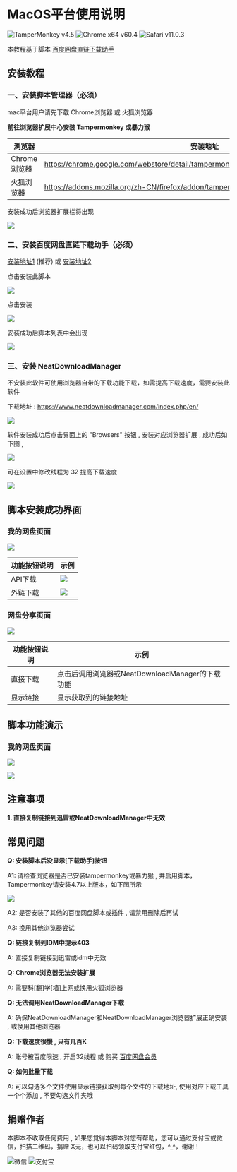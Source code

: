 # MacOS平台使用说明
![TamperMonkey v4.5](https://img.shields.io/badge/TamperMonkey-v4.8-brightgreen.svg) ![Chrome x64 v60.4](https://img.shields.io/badge/Chrome%20x64-v73.0-brightgreen.svg) ![Safari v11.0.3](https://img.shields.io/badge/Safari%20-v12.0-brightgreen.svg)

本教程基于脚本 [百度网盘直链下载助手](https://greasyfork.org/zh-CN/scripts/39504)

## 安装教程

### 一、安装脚本管理器（必须）

mac平台用户请先下载 Chrome浏览器 或 火狐浏览器

**前往浏览器扩展中心安装 Tampermonkey 或暴力猴**

|  浏览器 |  安装地址 |
| ------------ | ------------ |
|  Chrome浏览器 |  https://chrome.google.com/webstore/detail/tampermonkey/dhdgffkkebhmkfjojejmpbldmpobfkfo |
|  火狐浏览器 |  https://addons.mozilla.org/zh-CN/firefox/addon/tampermonkey/ |


安装成功后浏览器扩展栏将出现

![](https://i.loli.net/2019/05/04/5cccfb3b96734.jpg)

### 二、安装百度网盘直链下载助手（必须）

[安装地址1](https://greasyfork.org/zh-CN/scripts/39504) (推荐) 或 [安装地址2](https://openuserjs.org/scripts/syhyz1990/百度网盘直链下载助手)

点击安装此脚本

![](https://i.loli.net/2019/05/04/5cccfa63357d9.png)

点击安装

![](https://i.loli.net/2019/05/04/5cccfadda0afb.png)

安装成功后脚本列表中会出现

![](https://i.loli.net/2019/05/04/5cccfaa8e719e.png)

### 三、安装 NeatDownloadManager 

不安装此软件可使用浏览器自带的下载功能下载，如需提高下载速度，需要安装此软件

下载地址 : https://www.neatdownloadmanager.com/index.php/en/

![](https://i.loli.net/2019/05/04/5ccd11e65c9ab.png) 

软件安装成功后点击界面上的 "Browsers" 按钮 , 安装对应浏览器扩展 , 成功后如下图 , 

![](https://i.loli.net/2019/05/04/5ccd0c7b71968.png)

可在设置中修改线程为 32 提高下载速度

![](https://i.loli.net/2019/05/04/5ccd0d7d7b0f6.png)


## 脚本安装成功界面

### 我的网盘页面 


![](https://i.loli.net/2019/05/04/5cccfb79e3a81.jpg)

|  功能按钮说明 |  示例 |
| ------------ | ------------ |
|  API下载 |  ![](https://i.loli.net/2019/05/04/5cccf82c408fa.png) |
|  外链下载 |  ![](https://i.loli.net/2019/05/04/5cccf82c583af.png) |

### 网盘分享页面 

![](https://i.loli.net/2019/05/04/5cccfb79e7b1a.jpg)

|  功能按钮说明 |  示例 |
| ------------ | ------------ |
|  直接下载 |  点击后调用浏览器或NeatDownloadManager的下载功能 |
|  显示链接 |  显示获取到的链接地址 |

## 脚本功能演示

### 我的网盘页面

![](https://i.loli.net/2019/05/04/5ccd0e13a34a4.png)

![](https://i.loli.net/2019/05/04/5ccd128720cb5.png)

## 注意事项

**1. 直接复制链接到迅雷或NeatDownloadManager中无效**

## 常见问题

**Q: 安装脚本后没显示[下载助手]按钮**

A1: 请检查浏览器是否已安装tampermonkey或暴力猴 , 并启用脚本，Tampermonkey请安装4.7以上版本，如下图所示

![](https://i.loli.net/2019/05/04/5cccfbea863cb.jpg)

A2: 是否安装了其他的百度网盘脚本或插件 , 请禁用删除后再试

A3: 换用其他浏览器尝试

**Q: 链接复制到IDM中提示403**

A: 直接复制链接到迅雷或idm中无效

**Q: Chrome浏览器无法安装扩展**

A: 需要科[翻]学[墙]上网或换用火狐浏览器

**Q: 无法调用NeatDownloadManager下载**

A: 确保NeatDownloadManager和NeatDownloadManager浏览器扩展正确安装 , 或换用其他浏览器

**Q: 下载速度很慢 , 只有几百K**

A: 账号被百度限速 , 开启32线程 或 购买 [百度网盘会员](https://pan.baidu.com/buy/center)

**Q: 如何批量下载**

A: 可以勾选多个文件使用显示链接获取到每个文件的下载地址, 使用对应下载工具一个个添加 , 不要勾选文件夹哦

## 捐赠作者
本脚本不收取任何费用 , 如果您觉得本脚本对您有帮助，您可以通过支付宝或微信，扫描二维码，捐赠 X元，也可以扫码领取支付宝红包，^_^，谢谢！

![微信](https://i.loli.net/2019/05/04/5ccc6d088bc31.jpg) ![支付宝](https://i.loli.net/2019/05/04/5ccc6d08a22f7.jpg)
